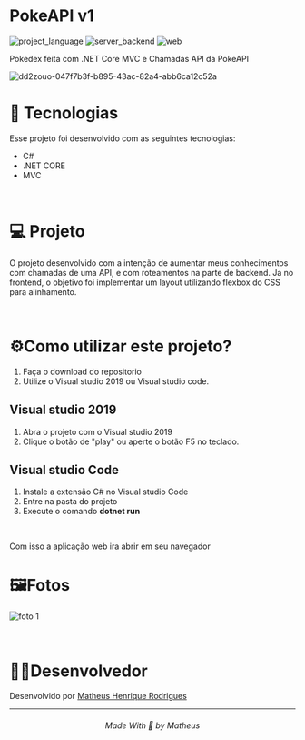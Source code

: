 # PokeAPI v1
![project_language](https://img.shields.io/badge/language-C%23-green)
![server_backend](https://img.shields.io/badge/backend%2Fserver-.NET%20Core-blue)
![web](https://img.shields.io/badge/web-MVC-blueviolet)

Pokedex feita com .NET Core MVC e Chamadas API da PokeAPI

![dd2zouo-047f7b3f-b895-43ac-82a4-abb6ca12c52a](https://user-images.githubusercontent.com/78974230/107979908-1d2df880-6f9e-11eb-94fd-504bc2d8d52e.png)

#  🚀 Tecnologias
Esse projeto foi desenvolvido com as seguintes tecnologias:

* C#
* .NET CORE
* MVC

<br/>

# 💻 Projeto
O projeto desenvolvido com a intenção de aumentar meus conhecimentos com chamadas de uma API, e com roteamentos na parte de backend.
Ja no frontend, o objetivo foi implementar um layout utilizando flexbox do CSS para alinhamento.

<br/>

# ⚙️Como utilizar este projeto?
1. Faça o download do repositorio
2. Utilize o Visual studio 2019 ou Visual studio code.

## Visual studio 2019
1. Abra o projeto com o Visual studio 2019
2. Clique o botão de "play" ou aperte o botão F5 no teclado.

## Visual studio Code
1. Instale a extensão C# no Visual studio Code
2. Entre na pasta do projeto
3. Execute o comando <b>dotnet run</b>

<br/>

Com isso a aplicação web ira abrir em seu navegador 

# 🖼️Fotos

![foto 1](https://user-images.githubusercontent.com/78974230/107980679-74809880-6f9f-11eb-8303-f00497423593.png)

<br/>

# 👨‍💻Desenvolvedor
Desenvolvido por [Matheus Henrique Rodrigues](https://www.linkedin.com/in/matheus-henrique-030320158/)

<hr />
<h6 align="center"> Made With 💖 by Matheus</h6>
